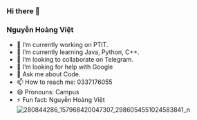 ### Hi there 👋
### Nguyễn Hoàng Việt
- 🔭 I’m currently working on PTIT.
- 🌱 I’m currently learning Java, Python, C++.
- 👯 I’m looking to collaborate on Telegram.
- 🤔 I’m looking for help with Google
- 💬 Ask me about Code.
- 📫 How to reach me: 0337176055
- 😄 Pronouns: Campus
- ⚡ Fun fact: Nguyễn Hoàng Việt
![280844286_157968420047307_2986054551024583841_n](https://user-images.githubusercontent.com/108795111/194385888-6808fc38-d70e-40b6-8557-d07fcbe741fa.jpg)
<!--
**Campus-is-me/Campus-is-me** is a ✨ _special_ ✨ repository because its `README.md` (this file) appears on your GitHub profile.

Here are some ideas to get you started:

- 🔭 I’m currently working on ...
- 🌱 I’m currently learning ...
- 👯 I’m looking to collaborate on ...
- 🤔 I’m looking for help with ...
- 💬 Ask me about ...
- 📫 How to reach me: ...
- 😄 Pronouns: ...
- ⚡ Fun fact: ...
-->

